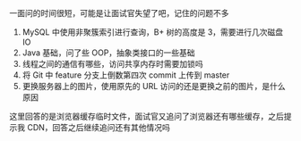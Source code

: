 一面问的时间很短，可能是让面试官失望了吧，记住的问题不多

1. MySQL 中使用非聚簇索引进行查询，B+ 树的高度是 3，需要进行几次磁盘 IO
2. Java 基础，问了些 OOP，抽象类接口的一些基础
3. 线程之间的通信有哪些，访问共享内存时需要加锁吗
4. 将 Git 中 feature 分支上倒数第四次 commit 上传到 master
5. 更换服务器上的图片，使用原先的 URL 访问的还是更换之前的图片，是什么原因
   
这里回答的是浏览器缓存临时文件，面试官又追问了浏览器还有哪些缓存，之后提示我 CDN，回答之后继续追问还有其他情况吗
